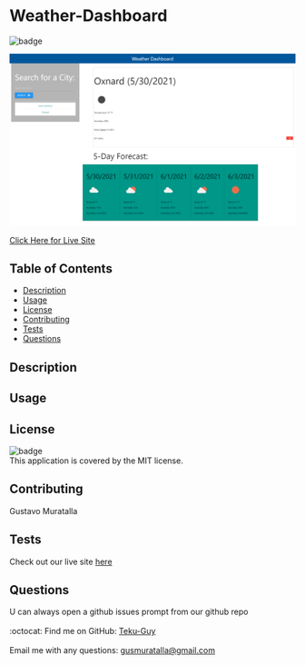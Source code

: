 # Weather-Dashboard

![badge](https://img.shields.io/badge/license-MIT-brightgreen)<br />

![preview-image](./assets/img/prev.png)

[Click Here for Live Site](https://teku-guy.github.io/Weather-Dashboard/)

## Table of Contents
  - [Description](#description)
  - [Usage](#usage)
  - [License](#license)
  - [Contributing](#contributing)
  - [Tests](#tests)
  - [Questions](#questions)

## Description


## Usage


## License
![badge](https://img.shields.io/badge/license-MIT-brightgreen)
<br />
This application is covered by the MIT license. 
    

## Contributing
Gustavo Muratalla

## Tests
Check out our live site [here](https://teku-guy.github.io/Weather-Dashboard/)

## Questions
U can always open a github issues prompt from our github repo<br />
<br />
:octocat: Find me on GitHub: [Teku-Guy](https://github.com/Teku-Guy)<br />
 <br />
 Email me with any questions: gusmuratalla@gmail.com<br /><br />
